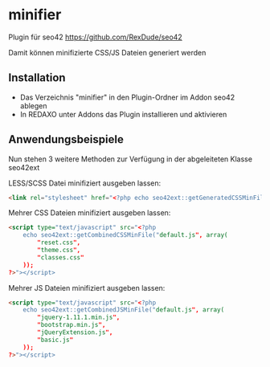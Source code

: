 minifier
========
Plugin für seo42 https://github.com/RexDude/seo42

Damit können minifizierte CSS/JS Dateien generiert werden

Installation
------------
* Das Verzeichnis "minifier" in den Plugin-Ordner im Addon seo42 ablegen
* In REDAXO unter Addons das Plugin installieren und aktivieren

Anwendungsbeispiele
-------------------
Nun stehen 3 weitere Methoden zur Verfügung in der abgeleiteten Klasse seo42ext

LESS/SCSS Datei minifiziert ausgeben lassen:
```html
<link rel="stylesheet" href="<?php echo seo42ext::getGeneratedCSSMinFile("theme.less"); ?>">
```

Mehrer CSS Dateien minifiziert ausgeben lassen:
```html
<script type="text/javascript" src="<?php
    echo seo42ext::getCombinedCSSMinFile("default.js", array(
        "reset.css",
        "theme.css",
        "classes.css"
    ));
?>"></script>
```

Mehrer JS Dateien minifiziert ausgeben lassen:
```html
<script type="text/javascript" src="<?php
    echo seo42ext::getCombinedJSMinFile("default.js", array(
        "jquery-1.11.1.min.js",
        "bootstrap.min.js",
        "jQueryExtension.js",
        "basic.js"
    ));
?>"></script>
```
